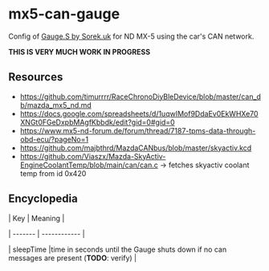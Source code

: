 
# mx5-can-gauge

Config of [Gauge.S by Sorek.uk](https://github.com/handmade0octopus/gauge.s-sorek.uk) for ND MX-5 using the car's CAN network.

  

**THIS IS VERY MUCH WORK IN PROGRESS**

  

## Resources

- https://github.com/timurrrr/RaceChronoDiyBleDevice/blob/master/can_db/mazda_mx5_nd.md
- https://docs.google.com/spreadsheets/d/1uqwIMof9DdaEv0EkWHXe70XNGt0FGeDxpbMAgfKbbdk/edit?gid=0#gid=0
- https://www.mx5-nd-forum.de/forum/thread/7187-tpms-data-through-obd-ecu/?pageNo=1
- https://github.com/majbthrd/MazdaCANbus/blob/master/skyactiv.kcd
- https://github.com/Viaszx/Mazda-SkyActiv-EngineCoolantTemp/blob/main/can/can.c -> fetches skyactiv coolant temp from id 0x420

  

## Encyclopedia

  

| Key | Meaning |

| ------- | ------------ |

| sleepTime |time in seconds until the Gauge shuts down if no can messages are present (**TODO**: verify) |
